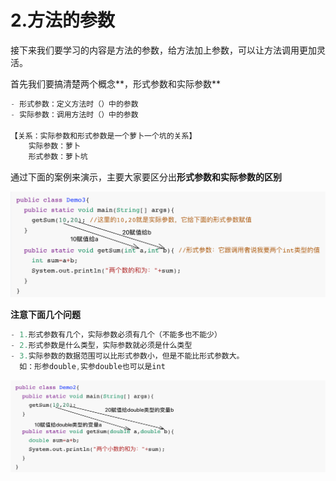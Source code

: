 # 2.方法的参数

接下来我们要学习的内容是方法的参数，给方法加上参数，可以让方法调用更加灵活。

首先我们要搞清楚两个概念**，形式参数和实际参数**

```java
- 形式参数：定义方法时（）中的参数
- 实际参数：调用方法时（）中的参数

【关系：实际参数和形式参数是一个萝卜一个坑的关系】
	实际参数：萝卜
	形式参数：萝卜坑
```



通过下面的案例来演示，主要大家要区分出**形式参数和实际参数的区别**

![image-20191009105633804](assets/image-20191009105633804.png)

**注意下面几个问题**

```java
- 1.形式参数有几个，实际参数必须有几个（不能多也不能少）
- 2.形式参数是什么类型，实际参数就必须是什么类型
- 3.实际参数的数据范围可以比形式参数小，但是不能比形式参数大。
  如：形参double,实参double也可以是int
```

![image-20191009110749513](assets/image-20191009110749513.png)



